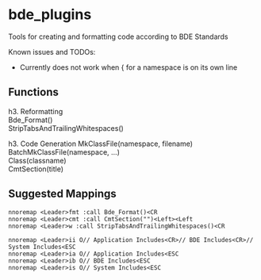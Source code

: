 bde_plugins
===========
Tools for creating and formatting code according to BDE Standards

Known issues and TODOs:
* Currently does not work when { for a namespace is on its own line

Functions
---------
h3. Reformatting  
Bde_Format()  
StripTabsAndTrailingWhitespaces()  

h3. Code Generation
MkClassFile(namespace, filename)  
BatchMkClassFile(namespace, ...)  
Class(classname)  
CmtSection(title)  

Suggested Mappings
------------------
`nnoremap <Leader>fmt :call Bde_Format()<CR`  
`nnoremap <Leader>cmt :call CmtSection("")<Left><Left`  
`nnoremap <Leader>w :call StripTabsAndTrailingWhitespaces()<CR`  
  
`nnoremap <Leader>ii O// Application Includes<CR>// BDE Includes<CR>// System Includes<ESC`  
`nnoremap <Leader>ia O// Application Includes<ESC`  
`nnoremap <Leader>ib O// BDE Includes<ESC`  
`nnoremap <Leader>is O// System Includes<ESC`  
